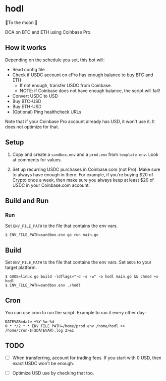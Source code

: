 # hodl

🚀To the moon 🚀

DCA on BTC and ETH using Coinbase Pro.

## How it works

Depending on the schedule you set, this bot will:

- Read config file
- Check if USDC account on cPro has enough balance to buy BTC and ETH
  - If not enough, transfer USDC from Coinbase.
  - NOTE: if Coinbase does not have enough balance, the script will fail!
- Convert USDC to USD
- Buy BTC-USD
- Buy ETH-USD
- (Optional) Ping healthcheck URLs

Note that if your Coinbase Pro account already has USD, it won't use it. It does not optimize for that.

## Setup

1. Copy and create a `sandbox.env` and a `prod.env` from `template.env`. Look at comments for values.

1. Set up recurring USDC purchases in Coinbase.com (not Pro). Make sure to always have enough in there. For example, if you're buying $20 of Crypto once a week, then make sure you always keep at least $20 of USDC in your Coinbase.com account.

## Build and Run

### Run

Set `ENV_FILE_PATH` to the file that contains the env vars.

```
$ ENV_FILE_PATH=sandbox.env go run main.go
```

## Build

Set `ENV_FILE_PATH` to the file that contains the env vars. Set `GOOS` to your target platform.

```
$ GOOS=linux go build -ldflags="-d -s -w" -o hodl main.go && chmod +x hodl
$ ENV_FILE_PATH=sandbox.env ./hodl
```

## Cron

You can use cron to run the script. Example to run it every other day:

```
DATEVAR=date +%Y-%m-%d
0 * */2 * * ENV_FILE_PATH=/home/prod.env /home/hodl >> /home/cron-$($DATEVAR).log 2>&1
```

## TODO

- [ ] When transferring, account for trading fees. If you start with 0 USD, then exact USDC won't be enough.

- [ ] Optimize USD use by checking that too.
